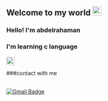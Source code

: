 
    
## Welcome to my world <img src="https://github.com/TheDudeThatCode/TheDudeThatCode/blob/master/Assets/Earth.gif" width="24px">

### Hello! I'm  abdelrahaman
### I'm learning c language


<a href="https:https://www.facebook.com/profile.php?id=100008471058170">
  <img align="left" alt="Brijesh Dhanani" width="22px" src="https://cdn.jsdelivr.net/npm/simple-icons@v3/icons/facebook.svg" />
</a>

<br />
<br />
###contact with me

<br />
<br />

  
  [![Gmail Badge](https://img.shields.io/badge/-abdelrahaman-c14438?style=flat&logo=Gmail&logoColor=white&link=mailto:workworkey@gmail.com)](mailto:workworkey@gmail.com)


